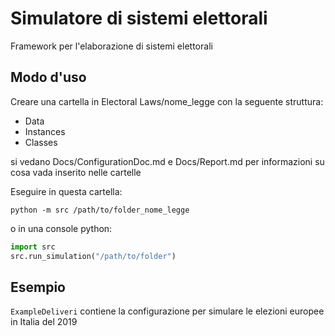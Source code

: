 # Simulatore di sistemi elettorali

Framework per l'elaborazione di sistemi elettorali

## Modo d'uso

Creare una cartella in Electoral Laws/nome_legge con la seguente struttura:
+ Data
+ Instances
+ Classes

si vedano Docs/ConfigurationDoc.md e Docs/Report.md per informazioni su cosa vada inserito
nelle cartelle

Eseguire in questa cartella:

```shell script
python -m src /path/to/folder_nome_legge
```

o in una console python:

```python
import src
src.run_simulation("/path/to/folder")
```

## Esempio

`ExampleDeliveri` contiene la configurazione per simulare le elezioni europee in Italia
del 2019 